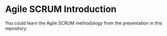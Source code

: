# Agile SCRUM Introduction

You could learn the Agile SCRUM methodology from the presentation in this repository.
